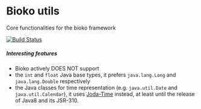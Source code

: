 # Bioko utils

Core functionalities for the bioko framework

[![Build Status](https://travis-ci.org/bioko/utils.png?branch=dev)](https://travis-ci.org/bioko/utils)

##### Interesting features

 * Bioko actively DOES NOT support
  * the `int` and `float` Java base types, it prefers `java.lang.Long` and `java.lang.Double` respectively
  * the Java classes for time representation (e.g. `java.util.Date` and `java.util.Calendar`), 
  it uses [Joda-Time](http://www.joda.org/joda-time/) instead, at least until the release of Java8 and its JSR-310.
